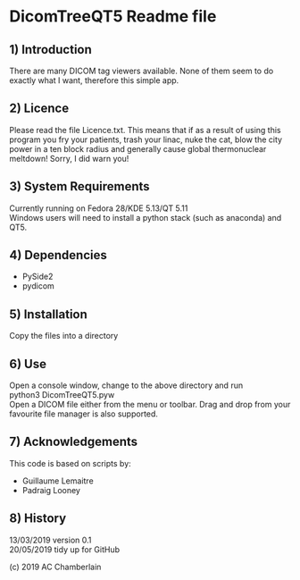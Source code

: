 # DicomTreeQT5 Readme file 

## 1) Introduction
There are many DICOM tag viewers available. None of them seem to do exactly
what I want, therefore this simple app.

## 2) Licence
Please read the file Licence.txt. This means that if as a result of using this
program you fry your patients, trash your linac, nuke the cat, blow the city
power in a ten block radius and generally cause global thermonuclear meltdown!
Sorry, I did warn you!

## 3) System Requirements
Currently running on Fedora 28/KDE 5.13/QT 5.11 <br>
Windows users will need to install a python stack (such as anaconda) and QT5.

## 4) Dependencies
* PySide2
* pydicom

## 5) Installation
Copy the files into a directory

## 6) Use
Open a console window, change to the above directory and run<br>
python3 DicomTreeQT5.pyw <br>
Open a DICOM file either from the menu or toolbar. Drag and drop from your
favourite file manager is also supported.

## 7) Acknowledgements
This code is based on scripts by:

* Guillaume Lemaitre
* Padraig Looney

## 8) History
13/03/2019 version 0.1<br>
20/05/2019 tidy up for GitHub


(c) 2019 AC Chamberlain
